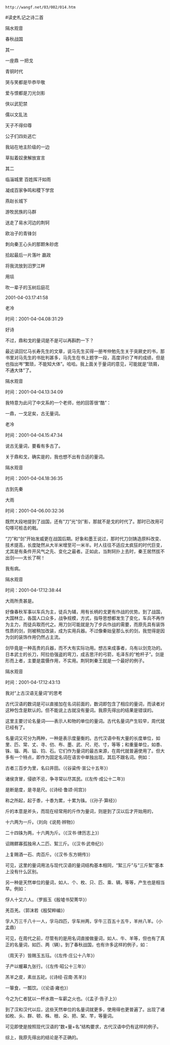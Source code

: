 `http://wangf.net/03/002/014.htm`

#读史札记之诗二首

隔水观音

春秋战国

其一

一座鼎 一把戈

青铜时代

哭与笑都是毕恭毕敬

爱与恨都是刀光剑影

侠以武犯禁

儒以文乱法

天子不得仰尊

公子们四处逃亡

我站在地主阶级的一边

草拟着奴隶解放宣言

其二

临淄城里 百姓挥汗如雨

凝成百家争鸣和稷下学宫

燕赵长城下

游牧民族的马群

送走了易水河边的荆轲

欧冶子的青锋剑

刺向秦王心头的那颗朱砂痣

拾起最后一片落叶 嬴政

将我流放到汨罗江畔

用埙

吹一辈子的玉树后庭花

2001-04-03.17:41:58 

老冷

时间：2001-04-04.08:31:29 

好诗 

不过，鼎和戈的量词是不是可以再斟酌一下？ 

最近读回忆马长寿先生的文章，说马先生买得一册岑仲勉先生关于突厥史的书，那书里对马先生的书批判甚多，马先生在书上题字一段，高度评价了岑的成绩，但是也指出岑“繁琐，不能知大体”。哈哈。我上面关于量词的意见，可能就是“琐屑，不通大体”了。

隔水观音

时间：2001-04-04.13:34:09 

我特意为此问了中文系的一个老师，他的回答很“酷”： 

一鼎，一戈足矣，古无量词。

老冷

时间：2001-04-04.15:47:34 

说古无量词，要看有多古了。 

关于鼎和戈，确实是的，我也想不出有合适的量词。

隔水观音

时间：2001-04-04.18:36:35 

古到先秦

大雨

时间：2001-04-06.00:32:36 

既然大段地提到了战国，还有“刀”光“剑”影，那就不是戈的时代了。那时已改用可勾啄可桩击的戟。 


“刀”和“剑”开始发威更在战国后期。好象和墨王说过，那时代刀剑铸造原料改变、技术提高，长度陡然从大半米增至可一米半。时人往往不适应太疯狂的时代巨变，尤其是有条件开风气之先、变化之最者。正如此，当荆轲扑上去时，秦王居然拔不出剑——太长了啊！ 

 我有病。

隔水观音

时间：2001-04-17.12:38:44 

大雨所责甚是。 

好像春秋军事以车兵为主，徒兵为辅，用有长柄的戈更有作战的优势。到了战国，大国林立，各国人口众多，战争规模，方式，指导思想都发生了变化，车兵不再作为主力，而徒兵取而代之。用刀剑可能就是为了步兵作战的需要，而原先具有装饰性质的剑，则被稍加改装，成为实用兵器。不过像秦始皇那么长的剑，我觉得是因为剑的装饰作用仍然占主流。 

剑毕竟是一种高贵的兵器，而不大有实际功用。想古来成事者，乌有以剑克功的。日本武士的长刀，阿拉伯强盗的弯刀，成吉思汗的弓箭，毛泽东的“枪杆子”。剑是形而上者，主要是震慑作用，不实用。荆轲刺秦王就是一个最好的例子。

隔水观音

时间：2001-04-17.12:43:13 

我对“上古汉语无量词”的思考 

古代汉语的数词是可以直接加在名词前面的，数词即包含了相应的量词，而读者对这种包含是默认的。但不能说上古就没有量词。我原先得出的结果是错误的。 

这里主要讨论名量词——表示人和物的单位的量词。古代名量词产生较早，周代就已经有了。 

名量词又可分为两种，一种是表示度量衡的。古代汉语中有大量的长度单位，如里、匹、常、丈、寻、仞、布、墨、武、尺、咫、寸，等等；和重量单位，如黍、铢、锱、两、镒、钧、石。它们作为量词的最古来源，在周代就普遍使用了。但大多有一个特点，即作为固定名词在语言中单独出现，其后不跟名词。例如： 

古者三百步为里，名曰井田。（《谷粱传·宣公十五年》） 

诸侯贪冒，侵欲不忌，争寻常以尽其民。(《左传·成公十二年》) 

是断是度，是寻是尺。(《诗经·鲁颂·闬宫》) 

称之所起，起于黍，十黍为累，十累为铢。（《孙子·算经》） 

斤的本意是斧头，而现在经常用的斤作为量词，则是到了汉以后才开始用的， 

十六两为一斤。（刘向《说苑·辨物》） 

二十四铢为两，十六两为斤。（《汉书·律历志上》） 

诏赐鳏寡孤独帛人二匹、絮三斤。（《汉书·武帝纪》） 

上复赐酒一石、肉百斤。（《汉书·东方朔传》） 

可见，这里的量词用法与现代汉语的量词结构基本相同，“絮三斤”与“三斤絮”基本上没有什么区别。 

另一种是天然单位的量词，如人、个、枚、只、匹、乘、辆，等等，产生也是相当早。例如： 

俘人十又六人。（罗振玉《殷墟书契菁华》） 

羌百羌。（郭沫若《殷契粹编》） 

孚人万三千八十一人，孚马四匹，孚车卅两，孚牛三百五十五牛，羊卅八羊。（小孟鼎） 

可见，在周代之前，尽管有的是用名词直接做量词，如人、牛、羊等，但也有了真正的名量词，如匹、两（辆）。到了春秋战国，也有许多这样的例子，如： 

（周天子）皆赐玉五珏。（《左传·庄公十八年》） 

子产以幄幕九张行。（《左传·昭公十三年》） 

羔羊之皮，素丝五砣。(《诗经·召南·羔羊》) 

一箪食，一瓢饮。（《论语·雍也》） 

今之为仁者犹以一杯水救一车薪之火也。（《孟子·告子上》） 

到了汉和汉代以后，这些天然单位的名量词就更多，使用得也更普遍了。出现了诸如枚、头、群、顿、株、根、朵、把、架、竿，等量词。 

可见即使是按照现代汉语的“数+量+名”结构要求，古代汉语中仍有这样的例子。 

综上，我原先得出的结论是不正确的。 